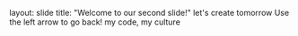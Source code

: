 layout: slide
title: "Welcome to our second slide!"
let's create tomorrow
Use the left arrow to go back!
my code, my culture
